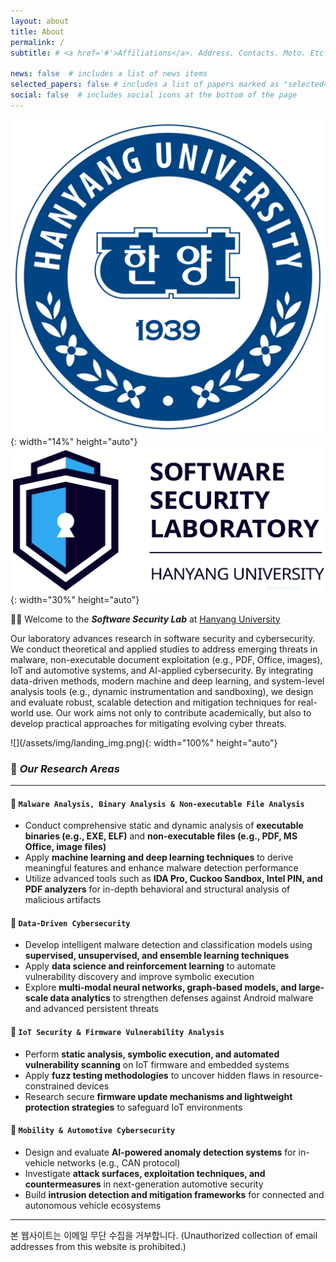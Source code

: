 ```yaml
---
layout: about
title: About
permalink: /
subtitle: # <a href='#'>Affiliations</a>. Address. Contacts. Moto. Etc.

news: false  # includes a list of news items
selected_papers: false # includes a list of papers marked as "selected={true}"
social: false  # includes social icons at the bottom of the page
---
```


![](/assets/img/hyu_logo.jpg){: width="14%" height="auto"} ![](/assets/img/ssl_logo.png){: width="30%" height="auto"}

👋🏻 Welcome to the ***Software Security Lab*** at [Hanyang University](https://www.hanyang.ac.kr/)

<p>
    Our laboratory advances research in software security and cybersecurity.  
    We conduct theoretical and applied studies to address emerging threats in malware, non-executable document exploitation (e.g., PDF, Office, images), IoT and automotive systems, and AI-applied cybersecurity.  
    By integrating data-driven methods, modern machine and deep learning, and system-level analysis tools (e.g., dynamic instrumentation and sandboxing), we design and evaluate robust, scalable detection and mitigation techniques for real-world use.  
    Our work aims not only to contribute academically, but also to develop practical approaches for mitigating evolving cyber threats.
</p>
![](/assets/img/landing_img.png){: width="100%" height="auto"}

### 🎯 ***Our Research Areas***
---

#### 📌 `Malware Analysis, Binary Analysis & Non-executable File Analysis`
- Conduct comprehensive static and dynamic analysis of **executable binaries (e.g., EXE, ELF)** and **non-executable files (e.g., PDF, MS Office, image files)**  
- Apply **machine learning and deep learning techniques** to derive meaningful features and enhance malware detection performance  
- Utilize advanced tools such as **IDA Pro, Cuckoo Sandbox, Intel PIN, and PDF analyzers** for in-depth behavioral and structural analysis of malicious artifacts  

#### 📌 `Data-Driven Cybersecurity`
- Develop intelligent malware detection and classification models using **supervised, unsupervised, and ensemble learning techniques**  
- Apply **data science and reinforcement learning** to automate vulnerability discovery and improve symbolic execution  
- Explore **multi-modal neural networks, graph-based models, and large-scale data analytics** to strengthen defenses against Android malware and advanced persistent threats  

#### 📌 `IoT Security & Firmware Vulnerability Analysis`
- Perform **static analysis, symbolic execution, and automated vulnerability scanning** on IoT firmware and embedded systems  
- Apply **fuzz testing methodologies** to uncover hidden flaws in resource-constrained devices  
- Research secure **firmware update mechanisms and lightweight protection strategies** to safeguard IoT environments  

#### 📌 `Mobility & Automotive Cybersecurity`
- Design and evaluate **AI-powered anomaly detection systems** for in-vehicle networks (e.g., CAN protocol)  
- Investigate **attack surfaces, exploitation techniques, and countermeasures** in next-generation automotive security  
- Build **intrusion detection and mitigation frameworks** for connected and autonomous vehicle ecosystems  

---

<footer>
  <p>본 웹사이트는 이메일 무단 수집을 거부합니다. (Unauthorized collection of email addresses from this website is prohibited.)</p>
</footer> 